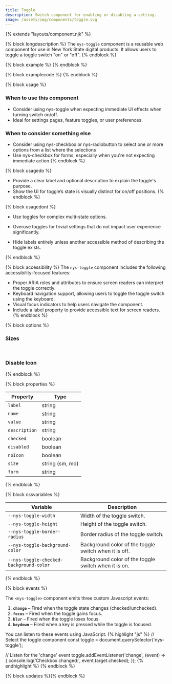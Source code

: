 ```yaml
---
title: Toggle
description: Switch component for enabling or disabling a setting.
image: /assets/img/components/toggle.svg
---
```


{% extends "layouts/component.njk" %}

{% block longdescription %}
  The <code class="language-js">nys-toggle</code> component is a reusable web component for use in New York State digital products. It allows users to toggle a toggle switch "on" or "off".
{% endblock %}

{% block example %}
  <nys-toggle 
    label="Dark Mode"
    description="Enable dark mode for a more comfortable viewing experience."
    name="toggle-switch"
    value="access">
  </nys-toggle>
{% endblock %}

{% block examplecode %}
  <nys-toggle 
    label="Dark Mode"
    description="Enable dark mode for a more comfortable viewing experience."
    name="toggle-switch"
    value="access">
  </nys-toggle>
{% endblock %}

{% block usage %}
### When to use this component
  - Consider using nys-toggle when expecting immediate UI effects when turning switch on/off.
  - Ideal for settings pages, feature toggles, or user preferences.
### When to consider something else
  - Consider using nys-checkbox or nys-radiobutton to select one or more options from a list where the selections
  - Use nys-checkbox for forms, especially when you're not expecting immediate action.{% endblock %}

{% block usagedo %}
  - Provide a clear label and optional description to explain the toggle's purpose.
  - Show the UI for toggle’s state is visually distinct for on/off positions.
{% endblock %}

{% block usagedont %}
<ul>
<li><p>Use toggles for complex multi-state options.</p></li>
<li><p>Overuse toggles for trivial settings that do not impact user experience significantly.</p></li>
<li><p>Hide labels entirely unless another accessible method of describing the toggle exists.</p></li>
</ul>
{% endblock %}

{% block accessibility %}
The <code class="language-js">nys-toggle</code> component includes the following accessibility-focused features:

  - Proper ARIA roles and attributes to ensure screen readers can interpret the toggle correctly.
  - Keyboard navigation support, allowing users to toggle the toggle switch using the keyboard.
  - Visual focus indicators to help users navigate the component.
  - Include a label property to provide accessible text for screen readers.
{% endblock %}

{% block options %}
### Sizes

<nys-toggle label='Small (size="sm")' description="The label and description font sizes automatically adjust to match the toggle switch's size." name="toggle-switch" value="access" size="sm"></nys-toggle>
</br>
<nys-toggle label='Medium (size="md")' description="The label and description font sizes automatically adjust to match the toggle switch's size." name="toggle-switch" value="access" size="md"></nys-toggle>

### Disable Icon

<nys-toggle label="No Icon on the toggle" name="toggle-switch" value="access" noIcon></nys-toggle>
{% endblock %}

{% block properties %}

<table>
  <thead>
    <tr>
      <th>Property</th>
      <th>Type</th>
    </tr>
  </thead>
  <tbody>
    <tr>
      <td><code>label</code></td>
      <td>string</td>
    </tr>
    <tr>
      <td><code>name</code></td>
      <td>string</td>
    </tr>
    <tr>
      <td><code>value</code></td>
      <td>string</td>
    </tr>
    <tr>
      <td><code>description</code></td>
      <td>string</td>
    </tr>
    <tr>
      <td><code>checked</code></td>
      <td>boolean</td>
    </tr>
    <tr>
      <td><code>disabled</code></td>
      <td>boolean</td>
    </tr>
    <tr>
      <td><code>noIcon</code></td>
      <td>boolean</td>
    </tr>
    <tr>
      <td><code>size</code></td>
      <td>string (sm, md)</td>
    </tr>
    <tr>
      <td><code>form</code></td>
      <td>string</td>
    </tr>

  </tbody>

  </table>

{% endblock %}

{% block cssvariables %}

<table>
  <thead>
    <tr>
      <th>Variable</th>
      <th>Description</th>
    </tr>
  </thead>
  <tbody>
    <tr>
      <td><code>--nys-toggle-width</code></td>
      <td>Width of the toggle switch.</td>
    </tr>
    <tr>
      <td><code>--nys-toggle-height</code></td>
      <td>Height of the toggle switch.</td>
    </tr>
    <tr>
      <td><code>--nys-toggle-border-radius</code></td>
      <td>Border radius of the toggle switch.</td>
    </tr>
    <tr>
      <td><code>--nys-toggle-background-color</code></td>
      <td>Background color of the toggle switch when it is off.</td>
    </tr>
    <tr>
      <td><code>--nys-toggle-checked-background-color</code></td>
      <td>Background color of the toggle switch when it is on.</td>
    </tr>
  </tbody>
  </table>

{% endblock %}

{% block events %}
<p>The <code class="language-js">&lt;nys-toggle&gt;</code> component emits three custom Javascript events:</p>
<ol>
<li><strong><code>change</code></strong> – Fired when the toggle state changes (checked/unchecked).</li>
<li><strong><code>focus</code></strong> – Fired when the toggle gains focus.</li>
<li><strong><code>blur</code></strong> – Fired when the toggle loses focus.</li>
<li><strong><code>keydown</code></strong> – Fired when a key is pressed while the toggle is focused.</li>
</ol>

You can listen to these events using JavaScript:
{% highlight "js" %}
// Select the toggle component
  const toggle = document.querySelector('nys-toggle');

  // Listen for the 'change' event
  toggle.addEventListener('change', (event) => {
    console.log('Checkbox changed:', event.target.checked);
  });
{% endhighlight %}
{% endblock %}

{% block updates %}{% endblock %}